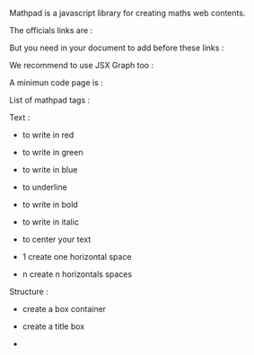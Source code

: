 

Mathpad is a javascript library for creating maths web contents.

The officials links are :


<link rel="stylesheet" type="text/css" href="http://sarmate.free.fr/mathpad/mathpad.css" />
<script type="text/javascript" src="http://sarmate.free.fr/mathpad/mathpad.js"></script>


But you need in your document to add before these links :

<!-- JQuery -->
<script src="http://ajax.googleapis.com/ajax/libs/jquery/1/jquery.min.js"></script>


<!-- MathJax-->
<script type="text/x-mathjax-config">
  MathJax.Hub.Config({tex2jax: {inlineMath: [['$','$'], ['\\(','\\)']]}});
</script>
<script type="text/javascript" async
  src="https://cdnjs.cloudflare.com/ajax/libs/mathjax/2.7.2/MathJax.js?config=TeX-MML-AM_CHTML">
</script>



<!-- Python with Skulp -->
<script src="http://ajax.googleapis.com/ajax/libs/jquery/1.9.0/jquery.min.js" type="text/javascript"></script> 
<script src="http://www.skulpt.org/static/skulpt.min.js" type="text/javascript"></script> 
<script src="http://www.skulpt.org/static/skulpt-stdlib.js" type="text/javascript"></script> 




We recommend to use JSX Graph too :

<!-- JSX Graph-->
<link rel="stylesheet" type="text/css" href="https://jsxgraph.uni-bayreuth.de/distrib/jsxgraph.css" />
<script type="text/javascript" src="https://jsxgraph.uni-bayreuth.de/distrib/jsxgraphcore.js"></script>




A minimun code page is :



<html>
<head>
<meta charset="utf-8" />
<meta name="viewport" content="width=device-width, initial-scale=1.0">

<title></title>

<!-- JSX Graph-->
<link rel="stylesheet" type="text/css" href="https://jsxgraph.uni-bayreuth.de/distrib/jsxgraph.css" />
<script type="text/javascript" src="https://jsxgraph.uni-bayreuth.de/distrib/jsxgraphcore.js"></script>


<!-- JQuery -->
<script src="http://ajax.googleapis.com/ajax/libs/jquery/1/jquery.min.js"></script>


<!-- MathJax-->
<script type="text/x-mathjax-config">
  MathJax.Hub.Config({tex2jax: {inlineMath: [['$','$'], ['\\(','\\)']]}});
</script>
<script type="text/javascript" async
  src="https://cdnjs.cloudflare.com/ajax/libs/mathjax/2.7.2/MathJax.js?config=TeX-MML-AM_CHTML">
</script>



<!-- Python with Skulp -->
<script src="http://ajax.googleapis.com/ajax/libs/jquery/1.9.0/jquery.min.js" type="text/javascript"></script> 
<script src="http://www.skulpt.org/static/skulpt.min.js" type="text/javascript"></script> 
<script src="http://www.skulpt.org/static/skulpt-stdlib.js" type="text/javascript"></script> 


<!-- MathPad -->
<link rel="stylesheet" type="text/css" href="http://sarmate.free.fr/mathpad/mathpad.css" />
<script type="text/javascript" src="http://sarmate.free.fr/mathpad/mathpad.js"></script>

<script>
var rouge = true;

</script>


</head>

<body>


</body>






List of mathpad tags :



Text :

- <rouge></rouge> to write in red

- <vert></vert> to write in green

- <bleu></bleu> to write in blue

- <souligne></souligne> to underline

- <gras></gras> to write in bold

- <italic></italic> to write in italic

- <centre></centre> to center your text

- <esp>1</esp> create one horizontal space

- <esp>n</esp> create n horizontals spaces


Structure :

- <cadre></cadre> create a box container

- <titre></titre> create a title box

- <exemple></exemple>




















